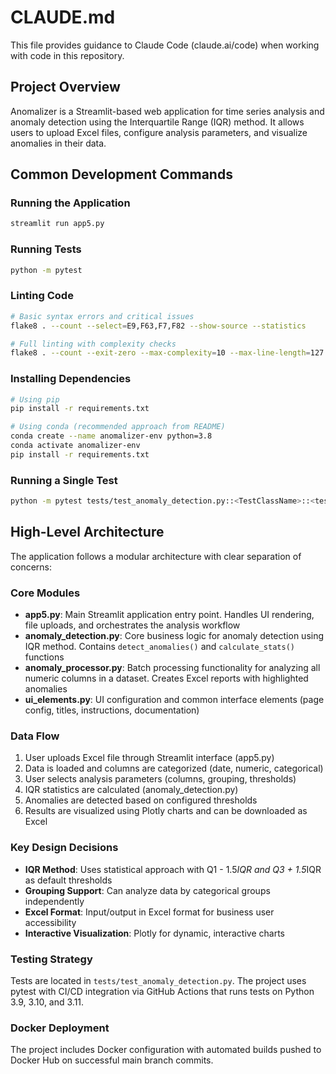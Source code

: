 # CLAUDE.md

This file provides guidance to Claude Code (claude.ai/code) when working with code in this repository.

## Project Overview
Anomalizer is a Streamlit-based web application for time series analysis and anomaly detection using the Interquartile Range (IQR) method. It allows users to upload Excel files, configure analysis parameters, and visualize anomalies in their data.

## Common Development Commands

### Running the Application
```sh
streamlit run app5.py
```

### Running Tests
```sh
python -m pytest
```

### Linting Code
```sh
# Basic syntax errors and critical issues
flake8 . --count --select=E9,F63,F7,F82 --show-source --statistics

# Full linting with complexity checks
flake8 . --count --exit-zero --max-complexity=10 --max-line-length=127 --statistics
```

### Installing Dependencies
```sh
# Using pip
pip install -r requirements.txt

# Using conda (recommended approach from README)
conda create --name anomalizer-env python=3.8
conda activate anomalizer-env
pip install -r requirements.txt
```

### Running a Single Test
```sh
python -m pytest tests/test_anomaly_detection.py::<TestClassName>::<test_method_name>
```

## High-Level Architecture

The application follows a modular architecture with clear separation of concerns:

### Core Modules
- **app5.py**: Main Streamlit application entry point. Handles UI rendering, file uploads, and orchestrates the analysis workflow
- **anomaly_detection.py**: Core business logic for anomaly detection using IQR method. Contains `detect_anomalies()` and `calculate_stats()` functions
- **anomaly_processor.py**: Batch processing functionality for analyzing all numeric columns in a dataset. Creates Excel reports with highlighted anomalies
- **ui_elements.py**: UI configuration and common interface elements (page config, titles, instructions, documentation)

### Data Flow
1. User uploads Excel file through Streamlit interface (app5.py)
2. Data is loaded and columns are categorized (date, numeric, categorical)
3. User selects analysis parameters (columns, grouping, thresholds)
4. IQR statistics are calculated (anomaly_detection.py)
5. Anomalies are detected based on configured thresholds
6. Results are visualized using Plotly charts and can be downloaded as Excel

### Key Design Decisions
- **IQR Method**: Uses statistical approach with Q1 - 1.5*IQR and Q3 + 1.5*IQR as default thresholds
- **Grouping Support**: Can analyze data by categorical groups independently
- **Excel Format**: Input/output in Excel format for business user accessibility
- **Interactive Visualization**: Plotly for dynamic, interactive charts

### Testing Strategy
Tests are located in `tests/test_anomaly_detection.py`. The project uses pytest with CI/CD integration via GitHub Actions that runs tests on Python 3.9, 3.10, and 3.11.

### Docker Deployment
The project includes Docker configuration with automated builds pushed to Docker Hub on successful main branch commits.